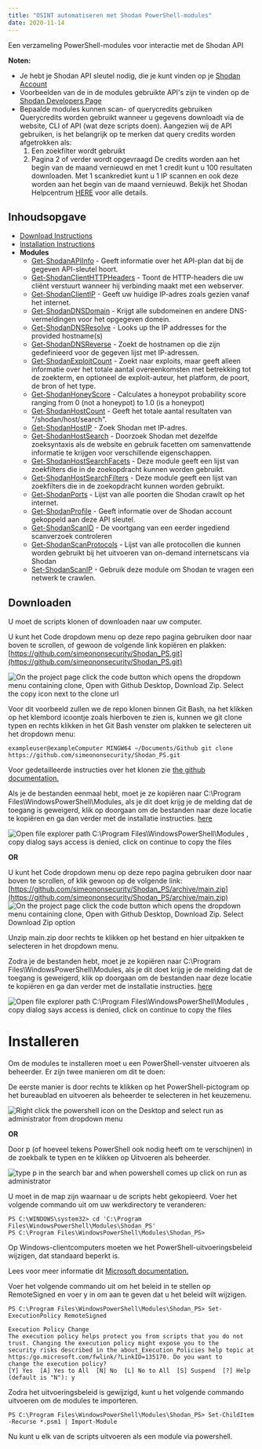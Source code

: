 ```yaml
---
title: "OSINT automatiseren met Shodan PowerShell-modules"
date: 2020-11-14
---
```


Een verzameling PowerShell-modules voor interactie met de Shodan API

**Noten:**
- Je hebt je Shodan API sleutel nodig, die je kunt vinden op je [Shodan Account](https://account.shodan.io/)
- Voorbeelden van de in de modules gebruikte API's zijn te vinden op de [Shodan Developers Page](https://developer.shodan.io/api)
- Bepaalde modules kunnen scan- of querycredits gebruiken Querycredits worden gebruikt wanneer u gegevens downloadt via de website, CLI of API (wat deze scripts doen).
  Aangezien wij de API gebruiken, is het belangrijk op te merken dat query credits worden afgetrokken als:
  1.  Een zoekfilter wordt gebruikt
  2.  Pagina 2 of verder wordt opgevraagd
      De credits worden aan het begin van de maand vernieuwd en met 1 credit kunt u 100 resultaten downloaden.
      Met 1 scankrediet kunt u 1 IP scannen en ook deze worden aan het begin van de maand vernieuwd.
      Bekijk het Shodan Helpcentrum [HERE](https://help.shodan.io/the-basics/credit-types-explained) voor alle details.

## Inhoudsopgave
- [Download Instructions](https://github.com/simeononsecurity/Shodan_PS#download)
- [Installation Instructions](https://github.com/simeononsecurity/Shodan_PS#install)
- **Modules**
  - [Get-ShodanAPIInfo](https://github.com/simeononsecurity/Shodan_PS/tree/main/Get-ShodanAPIInfo) - Geeft informatie over het API-plan dat bij de gegeven API-sleutel hoort.
  - [Get-ShodanClientHTTPHeaders](https://github.com/simeononsecurity/Shodan_PS/tree/main/Get-ShodanClientHTTPHeaders) - Toont de HTTP-headers die uw cliënt verstuurt wanneer hij verbinding maakt met een webserver.
  - [Get-ShodanClientIP](https://github.com/simeononsecurity/Shodan_PS/tree/main/Get-ShodanClientIP) - Geeft uw huidige IP-adres zoals gezien vanaf het internet.
  - [Get-ShodanDNSDomain](https://github.com/simeononsecurity/Shodan_PS/tree/main/Get-ShodanDNSDomain) - Krijgt alle subdomeinen en andere DNS-vermeldingen voor het opgegeven domein.
  - [Get-ShodanDNSResolve](https://github.com/simeononsecurity/Shodan_PS/tree/main/Get-ShodanDNSResolve) - Looks up the IP addresses for the provided hostname(s)
  - [Get-ShodanDNSReverse](https://github.com/simeononsecurity/Shodan_PS/tree/main/Get-ShodanDNSReverse) - Zoekt de hostnamen op die zijn gedefinieerd voor de gegeven lijst met IP-adressen.
  - [Get-ShodanExploitCount](https://github.com/simeononsecurity/Shodan_PS/tree/main/Get-ShodanExploitCount) - Zoekt naar exploits, maar geeft alleen informatie over het totale aantal overeenkomsten met betrekking tot de zoekterm, en optioneel de exploit-auteur, het platform, de poort, de bron of het type.
  - [Get-ShodanHoneyScore](https://github.com/simeononsecurity/Shodan_PS/tree/main/Get-ShodanHoneyScore) - Calculates a honeypot probability score ranging from 0 (not a honeypot) to 1.0 (is a honeypot)
  - [Get-ShodanHostCount](https://github.com/simeononsecurity/Shodan_PS/tree/main/Get-ShodanHostCount) - Geeft het totale aantal resultaten van "/shodan/host/search".
  - [Get-ShodanHostIP](https://github.com/simeononsecurity/Shodan_PS/tree/main/Get-ShodanHostIP) - Zoek Shodan met IP-adres.
  - [Get-ShodanHostSearch](https://github.com/simeononsecurity/Shodan_PS/tree/main/Get-ShodanHostSearch) - Doorzoek Shodan met dezelfde zoeksyntaxis als de website en gebruik facetten om samenvattende informatie te krijgen voor verschillende eigenschappen.
  - [Get-ShodanHostSearchFacets](https://github.com/simeononsecurity/Shodan_PS/tree/main/Get-ShodanHostSearchFacets) - Deze module geeft een lijst van zoekfilters die in de zoekopdracht kunnen worden gebruikt.
  - [Get-ShodanHostSearchFilters](https://github.com/simeononsecurity/Shodan_PS/tree/main/Get-ShodanHostSearchFilters) - Deze module geeft een lijst van zoekfilters die in de zoekopdracht kunnen worden gebruikt.
  - [Get-ShodanPorts](https://github.com/simeononsecurity/Shodan_PS/tree/main/Get-ShodanPorts) - Lijst van alle poorten die Shodan crawlt op het internet.
  - [Get-ShodanProfile](https://github.com/simeononsecurity/Shodan_PS/tree/main/Get-ShodanProfile) - Geeft informatie over de Shodan account gekoppeld aan deze API sleutel.
  - [Get-ShodanScanID](https://github.com/simeononsecurity/Shodan_PS/tree/main/Get-ShodanScanID) - De voortgang van een eerder ingediend scanverzoek controleren
  - [Get-ShodanScanProtocols](https://github.com/simeononsecurity/Shodan_PS/tree/main/Get-ShodanScanProtocols) - Lijst van alle protocollen die kunnen worden gebruikt bij het uitvoeren van on-demand internetscans via Shodan
  - [Set-ShodanScanIP](https://github.com/simeononsecurity/Shodan_PS/tree/main/Set-ShodanScanIP) - Gebruik deze module om Shodan te vragen een netwerk te crawlen.

<a name="Download"></a>

## Downloaden

U moet de scripts klonen of downloaden naar uw computer.

U kunt het Code dropdown menu op deze repo pagina gebruiken door naar boven te scrollen, of gewoon de volgende link kopiëren en plakken: [https://github.com/simeononsecurity/Shodan_PS.git](https://github.com/simeononsecurity/Shodan_PS.git)

![On the project page click the code button which opens the dropdown menu containing clone, Open with Github Desktop, Download Zip. Select the copy icon next to the clone url](https://github.com/simeononsecurity/Shodan_PS/blob/main/demo/download.gif?raw=true)

Voor dit voorbeeld zullen we de repo klonen binnen Git Bash, na het klikken op het klembord icoontje zoals hierboven te zien is, kunnen we git clone typen en rechts klikken in het Git Bash venster om plakken te selecteren uit het dropdown menu:

```
exampleuser@exampleComputer MINGW64 ~/Documents/Github git clone https://github.com/simeononsecurity/Shodan_PS.git
```

Voor gedetailleerde instructies over het klonen zie [the github documentation.](https://docs.github.com/en/free-pro-team@latest/github/creating-cloning-and-archiving-repositories/cloning-a-repository)

Als je de bestanden eenmaal hebt, moet je ze kopiëren naar C:\Program Files\WindowsPowerShell\Modules, als je dit doet krijg je de melding dat de toegang is geweigerd, klik op doorgaan om de bestanden naar deze locatie te kopiëren en ga dan verder met de installatie instructies. [here](#Install)

![Open file explorer path C:\Program Files\WindowsPowerShell\Modules , copy dialog says access is denied, click on continue to copy the files](https://github.com/simeononsecurity/Shodan_PS/blob/main/demo/copyasadmin.png?raw=true)

**OR**

U kunt het Code dropdown menu op deze repo pagina gebruiken door naar boven te scrollen, of klik gewoon op de volgende link:
[https://github.com/simeononsecurity/Shodan_PS/archive/main.zip](https://github.com/simeononsecurity/Shodan_PS/archive/main.zip)
![On the project page click the code button which opens the dropdown menu containing clone, Open with Github Desktop, Download Zip. Select Download Zip option](https://github.com/simeononsecurity/Shodan_PS/blob/main/demo/downloadzip.gif?raw=true)

Unzip main.zip door rechts te klikken op het bestand en hier uitpakken te selecteren in het dropdown menu.

Zodra je de bestanden hebt, moet je ze kopiëren naar C:\Program Files\WindowsPowerShell\Modules, als je dit doet krijg je de melding dat de toegang is geweigerd, klik op doorgaan om de bestanden naar deze locatie te kopiëren en ga dan verder met de installatie instructies. [here](#Install)

![Open file explorer path C:\Program Files\WindowsPowerShell\Modules , copy dialog says access is denied, click on continue to copy the files](https://github.com/simeononsecurity/Shodan_PS/blob/main/demo/copyasadmin.png?raw=true)

# Installeren

<a name="Installeren"></a>

Om de modules te installeren moet u een PowerShell-venster uitvoeren als beheerder.
Er zijn twee manieren om dit te doen:

De eerste manier is door rechts te klikken op het PowerShell-pictogram op het bureaublad en uitvoeren als beheerder te selecteren in het keuzemenu.

![Right click the powershell icon on the Desktop and select run as administrator from dropdown menu](https://github.com/simeononsecurity/Shodan_PS/blob/main/demo/RcRunAsAdmin.gif?raw=true)

**OR**

Door p (of hoeveel tekens PowerShell ook nodig heeft om te verschijnen) in de zoekbalk te typen en te klikken op Uitvoeren als beheerder.

![type p in the search bar and when powershell comes up click on run as administrator](https://github.com/simeononsecurity/Shodan_PS/blob/main/demo/SearchBarRunAsAdmin.gif?raw=true)

U moet in de map zijn waarnaar u de scripts hebt gekopieerd.
Voer het volgende commando uit om uw werkdirectory te veranderen:

```
PS C:\WINDOWS\system32> cd 'C:\Program Files\WindowsPowerShell\Modules\Shodan_PS'
PS C:\Program Files\WindowsPowerShell\Modules\Shodan_PS>
```

Op Windows-clientcomputers moeten we het PowerShell-uitvoeringsbeleid wijzigen, dat standaard beperkt is.

Lees voor meer informatie dit [Microsoft documentation.](https:/go.microsoft.com/fwlink/?LinkID=135170)

Voer het volgende commando uit om het beleid in te stellen op RemoteSigned en voer y in om aan te geven dat u het beleid wilt wijzigen.

```
PS C:\Program Files\WindowsPowerShell\Modules\Shodan_PS> Set-ExecutionPolicy RemoteSigned

Execution Policy Change
The execution policy helps protect you from scripts that you do not trust. Changing the execution policy might expose you to the
security risks described in the about_Execution_Policies help topic at https:/go.microsoft.com/fwlink/?LinkID=135170. Do you want to
change the execution policy?
[Y] Yes  [A] Yes to All  [N] No  [L] No to All  [S] Suspend  [?] Help (default is "N"): y
```

Zodra het uitvoeringsbeleid is gewijzigd, kunt u het volgende commando uitvoeren om de modules te importeren.

```
PS C:\Program Files\WindowsPowerShell\Modules\Shodan_PS> Set-ChildItem -Recurse *.psm1 | Import-Module
```

Nu kunt u elk van de scripts uitvoeren als een module via powershell.

